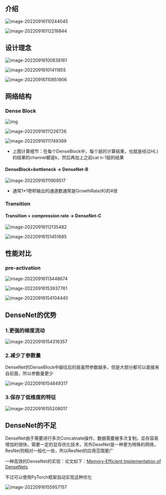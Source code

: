 ## 介绍

![image-20220916110244045](DenseNet.assets/image-20220916110244045.png)

![image-20220916112216844](DenseNet.assets/image-20220916112216844.png)

## 设计理念

![image-20220916100838161](DenseNet.assets/image-20220916100838161.png)

![image-20220916101411855](DenseNet.assets/image-20220916101411855.png)

![image-20220916110851906](DenseNet.assets/image-20220916110851906.png)

## 网络结构

### Dense Block

![img](https://pic4.zhimg.com/v2-0b28a49f274da9bd8dec2dccddf1ec53_b.jpg)

![image-20220916111226726](DenseNet.assets/image-20220916111226726.png)

![image-20220916111749369](DenseNet.assets/image-20220916111749369.png)

- 上图计算细节：在每个DenseBlock中，每个层的计算结果，也就是经过$H(.)$的结果的channel都是k，然后再加上之前cat n-1层的结果

#### DenseBlock+bottleneck -> DenseNet-B

![image-20220916111909517](DenseNet.assets/image-20220916111909517.png)

- 通常1*1卷积输出的通道数通常是GrowthRate(K)的4倍 

### Transition

#### Transition + compression rate -> DenseNet-C

![image-20220916112135482](DenseNet.assets/image-20220916112135482.png)

![image-20220916151451685](DenseNet.assets/image-20220916151451685.png)

## 性能对比

### pre-activation

![image-20220916113448674](DenseNet.assets/image-20220916113448674.png)

![image-20220916153937761](DenseNet.assets/image-20220916153937761.png)

![image-20220916154104440](DenseNet.assets/image-20220916154104440.png)

## DenseNet的优势

### 1.更强的梯度流动

![image-20220916154316357](DenseNet.assets/image-20220916154316357.png)

### 2.减少了参数量

DenseNet的DenseBlock中越往后的层虽然参数越多，但是大部分都可以直接来自前面，所以参数量更少

![image-20220916154849317](DenseNet.assets/image-20220916154849317.png)

### 3.保存了低维度的特征

![image-20220916155208017](DenseNet.assets/image-20220916155208017.png)

## DenseNet的不足

DenseNet由于需要进行多次Concatnate操作，数据需要被多次复制，显存容易增加的很快，需要一定的显存优化技术，另外DeseNet是一种更为特殊的网络，ResNet则相对一般化一些，所以ResNet的应用范围更广

一种高效的DenseNet的实现：论文如下：[Memory-Efficient Implementation of DenseNets](https://link.zhihu.com/?target=https%3A//arxiv.org/abs/1707.06990)

不过可以使用PyTorch框架自动实现这种优化

![image-20220916155957157](DenseNet.assets/image-20220916155957157.png)

